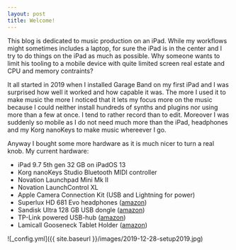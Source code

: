 ```yaml
---
layout: post
title: Welcome!
---
```


This blog is dedicated to music production on an iPad. While my workflows might sometimes includes a laptop, for sure the iPad is in the center and I try to do things on the iPad as much as possible. Why someone wants to limit his tooling to a mobile device with quite limited screen real estate and CPU and memory contraints? 

It all started in 2019 when I installed Garage Band on my first iPad and I was surprised how well it worked and how capable it was. The more I used it to make music the more I noticed that it lets my focus more on the music because I could neither install hundreds of synths and plugins nor using more than a few at once. I tend to rather record than to edit. Moreover I was suddenly so mobile as I do not need much more than the iPad, headphones and my Korg nanoKeys to make music whereever I go.

Anyway I bought some more hardware as it is much nicer to turn a real knob. My current hardware:

- iPad 9.7 5th gen 32 GB on iPadOS 13
- Korg nanoKeys Studio Bluetooth MIDI controller
- Novation Launchpad Mini Mk II
- Novation LaunchControl XL
- Apple Camera Connection Kit (USB and Lightning for power)
- Superlux HD 681 Evo headphones ([amazon](https://amzn.to/2Q5ZnGq))
- Sandisk Ultra 128 GB USB dongle ([amazon](https://amzn.to/2Zu6eN4))
- TP-Link powered USB-hub ([amazon](https://amzn.to/2SxHYbd))
- Lamicall Gooseneck Tablet Holder ([amazon](https://amzn.to/37fiVOm))

![_config.yml]({{ site.baseurl }}/images/2019-12-28-setup2019.jpg)